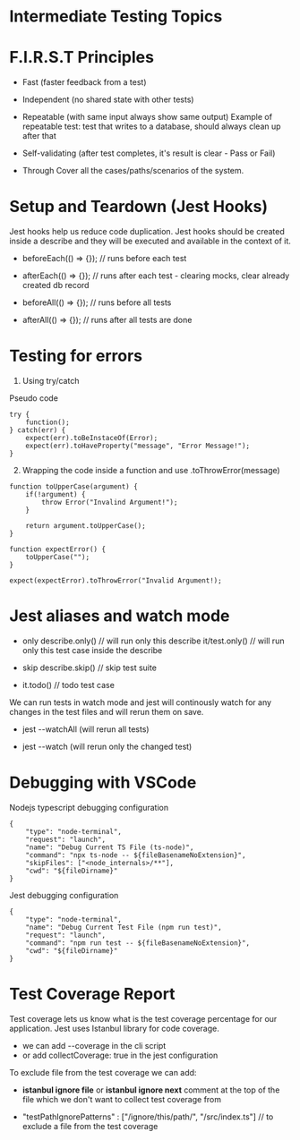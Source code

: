 # Intermediate Testing Topics

# F.I.R.S.T Principles

- Fast (faster feedback from a test)

- Independent (no shared state with other tests)

- Repeatable (with same input always show same output)
  Example of repeatable test: test that writes to a database, should always clean up after that

- Self-validating (after test completes, it's result is clear - Pass or Fail)

- Through
  Cover all the cases/paths/scenarios of the system.

# Setup and Teardown (Jest Hooks)

Jest hooks help us reduce code duplication.
Jest hooks should be created inside a describe and they will be executed and available in the context of it.

- beforeEach(() => {}); // runs before each test
- afterEach(() => {}); // runs after each test - clearing mocks, clear already created db record

- beforeAll(() => {}); // runs before all tests
- afterAll(() => {}); // runs after all tests are done

# Testing for errors

1. Using try/catch

Pseudo code

```
try {
    function();
} catch(err) {
    expect(err).toBeInstaceOf(Error);
    expect(err).toHaveProperty("message", "Error Message!");
}
```

2. Wrapping the code inside a function and use .toThrowError(message)

```
function toUpperCase(argument) {
    if(!argument) {
        throw Error("Invalind Argument!");
    }

    return argument.toUpperCase();
}

function expectError() {
    toUpperCase("");
}

expect(expectError).toThrowError("Invalid Argument!);

```

# Jest aliases and watch mode

- only
  describe.only() // will run only this describe
  it/test.only() // will run only this test case inside the describe

- skip
  describe.skip() // skip test suite

- it.todo() // todo test case

We can run tests in watch mode and jest will continously watch for any changes in the test files and will rerun them on save.

- jest --watchAll (will rerun all tests)

- jest --watch (will rerun only the changed test)

# Debugging with VSCode

Nodejs typescript debugging configuration

```
{
    "type": "node-terminal",
    "request": "launch",
    "name": "Debug Current TS File (ts-node)",
    "command": "npx ts-node -- ${fileBasenameNoExtension}",
    "skipFiles": ["<node_internals>/**"],
    "cwd": "${fileDirname}"
}
```

Jest debugging configuration

```
{
    "type": "node-terminal",
    "name": "Debug Current Test File (npm run test)",
    "request": "launch",
    "command": "npm run test -- ${fileBasenameNoExtension}",
    "cwd": "${fileDirname}"
}
```

# Test Coverage Report

Test coverage lets us know what is the test coverage percentage for our application.
Jest uses Istanbul library for code coverage.

- we can add --coverage in the cli script
- or add collectCoverage: true in the jest configuration

To exclude file from the test coverage we can add:

- **istanbul ignore file** or **istanbul ignore next** comment at the top of the file which we don't want to collect test coverage from

- "testPathIgnorePatterns" : ["<rootDir>/ignore/this/path/", "<rootDit>/src/index.ts"] // to exclude a file from the test coverage
